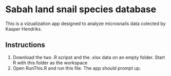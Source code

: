 # Sabah land snail species database
This is a vizualization app designed to analyze microsnails data colected by Kasper Hendriks.
## Instructions
1. Download the two .R scripst and the .xlsx data on an empty folder. Start R with this folder as the workspace
2. Open RunThis.R and run this file. The app should prompt up.

